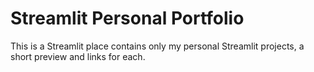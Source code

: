 # Streamlit Personal Portfolio
This is a Streamlit place contains only my personal Streamlit projects, a short preview  and links for each.
